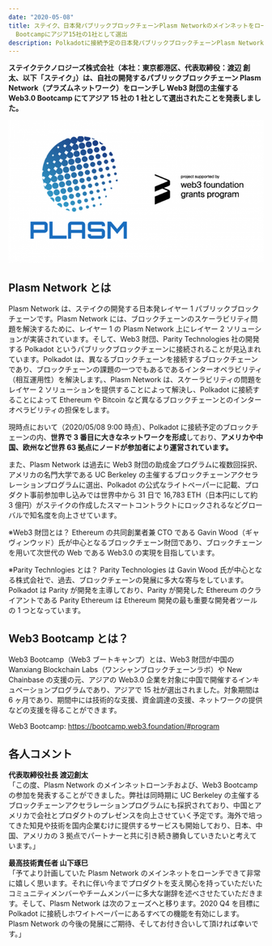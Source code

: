```yaml
---
date: "2020-05-08"
title: ステイク、日本発パブリックブロックチェーンPlasm Networkのメインネットをローンチし、Web3財団の主催するWeb3
  Bootcampにアジア15社の1社として選出
description: Polkadotに接続予定の日本発パブリックブロックチェーンPlasm Networkがメインネットをローンチ、アジアにおけるプレゼンスの拡大へ
---
```


**ステイクテクノロジーズ株式会社（本社：東京都港区、代表取締役：渡辺 創太、以下「ステイク」）は、自社の開発するパブリックブロックチェーン Plasm Network（プラズムネットワーク）をローンチし Web3 財団の主催する Web3.0 Bootcamp にてアジア 15 社の 1 社として選出されたことを発表しました。**

![Logo](../assets/d42587-17-149226-0.png)

## Plasm Network とは

Plasm Network は、ステイクの開発する日本発レイヤー 1 パブリックブロックチェーンです。Plasm Network には、ブロックチェーンのスケーラビリティ問題を解決するために、レイヤー 1 の Plasm Network 上にレイヤー 2 ソリューションが実装されています。そして、Web3 財団、Parity Technologies 社の開発する Polkadot というパブリックブロックチェーンに接続されることが見込まれています。Polkadot は、異なるブロックチェーンを接続するブロックチェーンであり、ブロックチェーンの課題の一つでもあるであるインターオペラビリティ（相互運用性）を解決します。、Plasm Network は、スケーラビリティの問題をレイヤー 2 ソリューションを提供することによって解決し、Polkadot に接続することによって Ethereum や Bitcoin など異なるブロックチェーンとのインターオペラビリティの担保をします。

現時点において（2020/05/08 9:00 時点）、Polkadot に接続予定のブロックチェーンの内、**世界で 3 番目に大きなネットワークを形成**しており、**アメリカや中国、欧州など世界 63 拠点にノードが参加者により運営されています。**

また、Plasm Network は過去に Web3 財団の助成金プログラムに複数回採択、アメリカの名門大学である UC Berkeley の主催するブロックチェーンアクセラレーションプログラムに選出、Polkadot の公式なライトペーパーに記載、プロダクト事前参加申し込みでは世界中から 31 日で 16,783 ETH（日本円にして約 3 億円）がステイクの作成したスマートコントラクトにロックされるなどグローバルで知名度を向上させています。

※Web3 財団とは？
Ethereum の共同創業者兼 CTO である Gavin Wood（ギャヴィンウッド）氏が中心となるブロックチェーン財団であり、ブロックチェーンを用いて次世代の Web である Web3.0 の実現を目指しています。

※Parity Technlogies とは？
Parity Technologies は Gavin Wood 氏が中心となる株式会社で、過去、ブロックチェーンの発展に多大な寄与をしています。Polkadot は Parity が開発を主導しており、Parity が開発した Ethereum のクライアントである Parity Ethereum は Ethereum 開発の最も重要な開発者ツールの 1 つとなっています。

## Web3 Bootcamp とは？

Web3 Bootcamp（Web3 ブートキャンプ）とは、Web3 財団が中国の Wanxiang Blockchain Labs（ワンシャンブロックチェーンラボ）や New Chainbase の支援の元、アジアの Web3.0 企業を対象に中国で開催するインキュベーションプログラムであり、アジアで 15 社が選出されました。対象期間は 6 ヶ月であり、期間中には技術的な支援、資金調達の支援、ネットワークの提供などの支援を得ることができます。

Web3 Bootcamp: https://bootcamp.web3.foundation/#program

## 各人コメント

**代表取締役社長 渡辺創太**  
「この度、Plasm Network のメインネットローンチおよび、Web3 Bootcamp の参加を発表することができました。弊社は同時期に UC Berkeley の主催するブロックチェーンアクセラレーションプログラムにも採択されており、中国とアメリカで会社とプロダクトのプレゼンスを向上させていく予定です。海外で培ってきた知見や技術を国内企業むけに提供するサービスも開始しており、日本、中国、アメリカの 3 拠点でパートナーと共に引き続き勝負していきたいと考えています。」

**最高技術責任者 山下琢巳**  
「予てより計画していた Plasm Network のメインネットをローンチできて非常に嬉しく思います。それに伴い今までプロダクトを支え関心を持っていただいたコミュニティメンバーやチームメンバーに多大な謝辞を述べさせたていただきます。そして、Plasm Network は次のフェーズへと移ります。2020 Q4 を目標に Polkadot に接続しホワイトペーパーにあるすべての機能を有効にします。Plasm Network の今後の発展にご期待、そしてお付き合いして頂ければ幸いです。」
